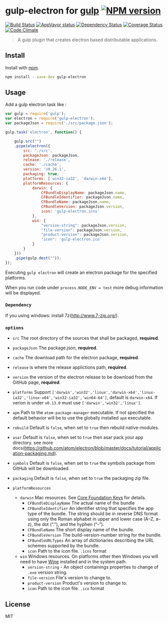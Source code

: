 gulp-electron for [gulp](https://github.com/wearefractal/gulp) [![NPM version](https://badge.fury.io/js/gulp-electron.png)](http://badge.fury.io/js/gulp-electron)
=======

[![Build Status](https://travis-ci.org/mainyaa/gulp-electron.svg?branch=master)](https://travis-ci.org/mainyaa/gulp-electron) [![AppVayor status](https://ci.appveyor.com/api/projects/status/32r7s2skrgm9ubva/branch/master?svg=true)](https://ci.appveyor.com/project/mainyaa/gulp-electron) [![Dependency Status](https://david-dm.org/mainyaa/gulp-electron.svg)](https://david-dm.org/mainyaa/gulp-electron) [![Coverage Status](https://coveralls.io/repos/mainyaa/gulp-electron/badge.svg)](https://coveralls.io/r/mainyaa/gulp-electron) [![Code Climate](https://codeclimate.com/github/mainyaa/gulp-electron/badges/gpa.svg)](https://codeclimate.com/github/mainyaa/gulp-electron)

> A gulp plugin that creates electron based distributable applications.

Install
-----

Install with [npm](https://npmjs.org/package/gulp-electron).

```sh
npm install --save-dev gulp-electron
```

Usage
-----


Add a gulp electron task like :

```js
var gulp = require('gulp');
var electron = require('gulp-electron');
var packageJson = require('./src/package.json');

gulp.task('electron', function() {

    gulp.src("")
    .pipe(electron({
        src: './src',
        packageJson: packageJson,
        release: './release',
        cache: './cache',
        version: 'v0.26.1',
        packaging: true,
        platforms: ['win32-ia32', 'darwin-x64'],
        platformResources: {
            darwin: {
                CFBundleDisplayName: packageJson.name,
                CFBundleIdentifier: packageJson.name,
                CFBundleName: packageJson.name,
                CFBundleVersion: packageJson.version,
                icon: 'gulp-electron.icns'
            },
            win: {
                "version-string": packageJson.version,
                "file-version": packageJson.version,
                "product-version": packageJson.version,
                "icon": 'gulp-electron.ico'
            }
        }
    }))
    .pipe(gulp.dest(""));
});
```

Executing `gulp electron` will create an electron package for the specified platforms.

When you run code under `process.NODE_ENV = test` more debug information will be displayed.

### `Dependency`

If you using windows: install 7z(http://www.7-zip.org/).

### `options`

* `src` The root directory of the sources that shall be packaged, **required**.
* `packageJson` The package.json, **required**.
* `cache` The download path for the electron package, **required**.
* `release` is where the release applictions path, **required**.
* `version` the version of the electron release to be download from the GitHub page, **required**.
* `platforms` Support `['darwin','win32','linux','darwin-x64','linux-ia32','linux-x64','win32-ia32','win64-64']`, default is `darwin-x64`. If verion is under `v0.13.0` must use `['darwin','win32','linux']`.
* `apm` Path to the `atom-package-manager` executable. If not specified the default behavior will be to use the globally installed `apm` executable.
* `rebuild` Default is `false`, when set to `true` then rebuild native-modules.
* `asar` Default is `false`, when set to `true` then asar pack your app directory. see more docs(https://github.com/atom/electron/blob/master/docs/tutorial/application-packaging.md).
* `symbols` Default is `false`, when set to `true` the symbols package from GitHub will be downloaded.
* `packaging` Default is `false`, when set to `true` the packaging zip file.

* `platformResources`
  * `darwin` Mac resources. See [Core Foundation Keys](https://developer.apple.com/library/ios/documentation/General/Reference/InfoPlistKeyReference/Articles/CoreFoundationKeys.html) for details.
    * `CFBundleDisplayName` The actual name of the bundle
    * `CFBundleIdentifier` An identifier string that specifies the app type of the bundle. The string should be in reverse DNS format using only the Roman alphabet in upper and lower case (A–Z, a–z), the dot (“.”), and the hyphen (“-”).
    * `CFBundleName` The short display name of the bundle.
    * `CFBundleVersion` The build-version-number string for the bundle.
    * `CFBundleURLTypes` An array of dictionaries describing the URL schemes supported by the bundle.
    * `icon` Path to the icon file. `.icns` format
  * `win` Windows resources. On platforms other then Windows you will need to have [Wine](http://winehq.org) installed and in the system path.
    * `version-string` - An object containings properties to change of `.exe`
      version string.
    * `file-version` File's version to change to.
    * `product-version` Product's version to change to.
    * `icon` Path to the icon file. `.ico` format


License
-----

MIT
